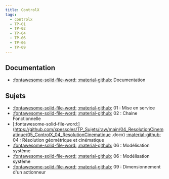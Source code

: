 ```yaml
---
title: ControlX 
tags:
  - controlx
  - TP-01
  - TP-02
  - TP-04
  - TP-06
  - TP-06
  - TP-09
---
```


[comment]: <> (Généré automatiquement par make_page_systemes.py, creation_fichiers_systemes)

## Documentation 
- [:fontawesome-solid-file-word:](https://github.com/xpessoles/TP_Documents_PSI/raw/master/05_ControlX/05_ControlX_Documentation.docx) [:material-github:](https://github.com/xpessoles/TP_Documents_PSI/tree/master/05_ControlX)   Documentation 

## Sujets 
- [:fontawesome-solid-file-word:](https://github.com/xpessoles/TP_Sujets/raw/main/01_MiseEnService/05_ControlX_01_MiseEnService.docx) [:material-github:](https://github.com/xpessoles/TP_Sujets/tree/main/01_MiseEnService) 01 : Mise en service
- [:fontawesome-solid-file-word:](https://github.com/xpessoles/TP_Sujets/raw/main/02_ChaineFonctionnelle/05_ControlX_02_ChaineFonctionnelle.docx) [:material-github:](https://github.com/xpessoles/TP_Sujets/tree/main/02_ChaineFonctionnelle) 02 : Chaine Fonctionnelle
- [:fontawesome-solid-file-word:](https://github.com/xpessoles/TP_Sujets/raw/main/04_ResolutionCinematique/05_ControlX_04_ResolutionCinematique .docx) [:material-github:](https://github.com/xpessoles/TP_Sujets/tree/main/04_ResolutionCinematique) 04 : Résolution géométrique et cinématique
- [:fontawesome-solid-file-word:](https://github.com/xpessoles/TP_Sujets/raw/main/06_Modelisation_Systeme/05_ControlX_06_Modelisation_Systeme.docx) [:material-github:](https://github.com/xpessoles/TP_Sujets/tree/main/06_Modelisation_Systeme) 06 : Modélisation système
- [:fontawesome-solid-file-word:](https://github.com/xpessoles/TP_Sujets/raw/main/06_Modelisation_Systeme_Comportement/05_ControlX_06_Modelisation_Comportement.docx) [:material-github:](https://github.com/xpessoles/TP_Sujets/tree/main/06_Modelisation_Systeme_Comportement) 06 : Modélisation système
- [:fontawesome-solid-file-word:](https://github.com/xpessoles/TP_Sujets/raw/main/09_Dimensionnement_Actionneur_Dynamique/05_ControlX_09_Dimensionnement_Actionneur.docx) [:material-github:](https://github.com/xpessoles/TP_Sujets/tree/main/09_Dimensionnement_Actionneur_Dynamique) 09 : Dimensionnement d'un actionneur
